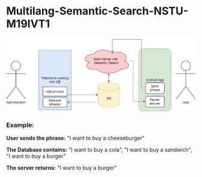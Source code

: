 # Multilang-Semantic-Search-NSTU-M19IVT1

![alt text](https://github.com/AndRayt/Multilang-Semantic-Search-NSTU-M19IVT1/blob/master/server/resources/sem_search.png)

### Example:

**User sends the phrase:** "I want to buy a cheeseburger"

**The Database contains:** "I want to buy a cola", "I want to buy a sandwich", "I want to buy a burger"

**The server returns:** "I want to buy a burger"
